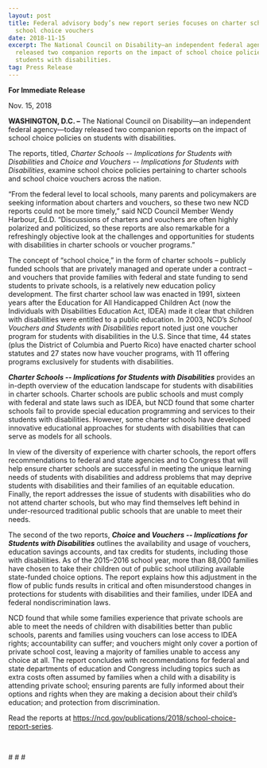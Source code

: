 ```yaml
---
layout: post
title: Federal advisory body’s new report series focuses on charter schools and
  school choice vouchers
date: 2018-11-15
excerpt: The National Council on Disability—an independent federal agency—today
  released two companion reports on the impact of school choice policies on
  students with disabilities.
tag: Press Release
---
```

**For Immediate Release**

Nov. 15, 2018

**WASHINGTON, D.C. –** The National Council on Disability—an independent federal agency—today released two companion reports on the impact of school choice policies on students with disabilities.

The reports, titled, *Charter Schools -- Implications for Students with Disabilities* and *Choice and Vouchers -- Implications for Students with Disabilities*, examine school choice policies pertaining to charter schools and school choice vouchers across the nation.

“From the federal level to local schools, many parents and policymakers are seeking information about charters and vouchers, so these two new NCD reports could not be more timely,” said NCD Council Member Wendy Harbour, Ed.D. “Discussions of charters and vouchers are often highly polarized and politicized, so these reports are also remarkable for a refreshingly objective look at the challenges and opportunities for students with disabilities in charter schools or voucher programs.”

The concept of “school choice,” in the form of charter schools – publicly funded schools that are privately managed and operate under a contract – and vouchers that provide families with federal and state funding to send students to private schools, is a relatively new education policy development. The first charter school law was enacted in 1991, sixteen years after the Education for All Handicapped Children Act (now the Individuals with Disabilities Education Act, IDEA) made it clear that children with disabilities were entitled to a public education. In 2003, NCD’s *School Vouchers and Students with Disabilities* report noted just one voucher program for students with disabilities in the U.S. Since that time, 44 states (plus the District of Columbia and Puerto Rico) have enacted charter school statutes and 27 states now have voucher programs, with 11 offering programs exclusively for students with disabilities.

***Charter Schools -- Implications for Students with Disabilities*** provides an in-depth overview of the education landscape for students with disabilities in charter schools. Charter schools are public schools and must comply with federal and state laws such as IDEA, but NCD found that some charter schools fail to provide special education programming and services to their students with disabilities. However, some charter schools have developed innovative educational approaches for students with disabilities that can serve as models for all schools.

In view of the diversity of experience with charter schools, the report offers recommendations to federal and state agencies and to Congress that will help ensure charter schools are successful in meeting the unique learning needs of students with disabilities and address problems that may deprive students with disabilities and their families of an equitable education. Finally, the report addresses the issue of students with disabilities who do not attend charter schools, but who may find themselves left behind in under-resourced traditional public schools that are unable to meet their needs.

The second of the two reports, ***Choice* and *Vouchers -- Implications for Students with Disabilities*** outlines the availability and usage of vouchers, education savings accounts, and tax credits for students, including those with disabilities. As of the 2015–2016 school year, more than 88,000 families have chosen to take their children out of public school utilizing available state-funded choice options. The report explains how this adjustment in the flow of public funds results in critical and often misunderstood changes in protections for students with disabilities and their families, under IDEA and federal nondiscrimination laws.

NCD found that while some families experience that private schools are able to meet the needs of children with disabilities better than public schools, parents and families using vouchers can lose access to IDEA rights; accountability can suffer; and vouchers might only cover a portion of private school cost, leaving a majority of families unable to access any choice at all. The report concludes with recommendations for federal and state departments of education and Congress including topics such as extra costs often assumed by families when a child with a disability is attending private school; ensuring parents are fully informed about their options and rights when they are making a decision about their child’s education; and protection from discrimination.

Read the reports at <https://ncd.gov/publications/2018/school-choice-report-series>.

 

\# # #

<!--EndFragment-->